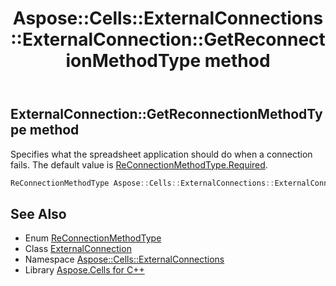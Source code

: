 ﻿---
title: Aspose::Cells::ExternalConnections::ExternalConnection::GetReconnectionMethodType method
linktitle: GetReconnectionMethodType
second_title: Aspose.Cells for C++ API Reference
description: 'Aspose::Cells::ExternalConnections::ExternalConnection::GetReconnectionMethodType method. Specifies what the spreadsheet application should do when a connection fails. The default value is ReConnectionMethodType.Required in C++.'
type: docs
weight: 1800
url: /cpp/aspose.cells.externalconnections/externalconnection/getreconnectionmethodtype/
---
## ExternalConnection::GetReconnectionMethodType method


Specifies what the spreadsheet application should do when a connection fails. The default value is [ReConnectionMethodType.Required](../../reconnectionmethodtype/).

```cpp
ReConnectionMethodType Aspose::Cells::ExternalConnections::ExternalConnection::GetReconnectionMethodType()
```

## See Also

* Enum [ReConnectionMethodType](../../reconnectionmethodtype/)
* Class [ExternalConnection](../)
* Namespace [Aspose::Cells::ExternalConnections](../../)
* Library [Aspose.Cells for C++](../../../)
